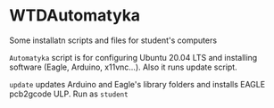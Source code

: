 # WTDAutomatyka
Some installatn scripts and files for student's computers

`Automatyka` script is for configuring Ubuntu 20.04 LTS and installing software (Eagle, Arduino, x11vnc...). Also it runs update script.

`update` updates Arduino and Eagle's library folders and installs EAGLE pcb2gcode ULP. Run as `student`
